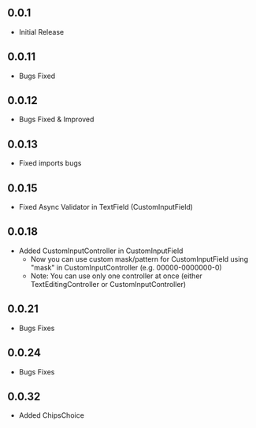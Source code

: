 ## 0.0.1
* Initial Release
## 0.0.11
* Bugs Fixed
## 0.0.12
* Bugs Fixed & Improved
## 0.0.13
* Fixed imports bugs
## 0.0.15
* Fixed Async Validator in TextField (CustomInputField)
## 0.0.18
* Added CustomInputController in CustomInputField
  - Now you can use custom mask/pattern for CustomInputField using "mask" in CustomInputController (e.g. 00000-0000000-0)
  - Note: You can use only one controller at once (either TextEditingController or CustomInputController)
## 0.0.21
* Bugs Fixes
## 0.0.24
* Bugs Fixes
## 0.0.32
* Added ChipsChoice
